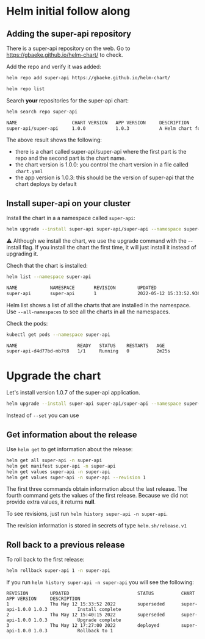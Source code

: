 # Helm initial follow along

## Adding the super-api repository

There is a super-api repository on the web. Go to https://gbaeke.github.io/helm-chart/ to check.

Add the repo and verify it was added:

```bash
helm repo add super-api https://gbaeke.github.io/helm-chart/

helm repo list
```

Search **your** repositories for the super-api chart:

```bash
helm search repo super-api

NAME                    CHART VERSION   APP VERSION     DESCRIPTION
super-api/super-api     1.0.0           1.0.3           A Helm chart for super-api
```

The above result shows the following:
- there is a chart called super-api/super-api where the first part is the repo and the second part is the chart name.
- the chart version is 1.0.0: you control the chart version in a file called `chart.yaml`
- the app version is 1.0.3: this should be the version of super-api that the chart deploys by default

## Install super-api on your cluster

Install the chart in a a namespace called `super-api`:

```bash
helm upgrade --install super-api super-api/super-api --namespace super-api --create-namespace
```

⚠️ Although we install the chart, we use the upgrade command with the --install flag. If you install the chart the first time, it will just install it instead of upgrading it.

Chech that the chart is installed:

```bash
helm list --namespace super-api

NAME            NAMESPACE       REVISION        UPDATED                                         STATUS          CHART           APP VERSION
super-api       super-api       1               2022-05-12 15:33:52.936173842 +0200 CEST        deployed        super-api-1.0.0 1.0.3
```

Helm list shows a list of all the charts that are installed in the namespace. Use `--all-namespaces` to see all the charts in all the namespaces.

Check the pods:

```bash
kubectl get pods --namespace super-api

NAME                      READY   STATUS    RESTARTS   AGE
super-api-d4d77bd-mb7t8   1/1     Running   0          2m25s
```

# Upgrade the chart

Let's install version 1.0.7 of the super-api application.

```bash
helm upgrade --install super-api super-api/super-api --namespace super-api --set image.tag=1.0.7
```

Instead of `--set` you can use

## Get information about the release

Use `helm get` to get information about the release:

```bash
helm get all super-api -n super-api
helm get manifest super-api -n super-api
helm get values super-api -n super-api
helm get values super-api -n super-api --revision 1
```

The first three commands obtain information about the last release. The fourth command gets the values of the first release. Because we did not provide extra values, it returns **null**.

To see revisions, just run `helm history super-api -n super-api`.

The revision information is stored in secrets of type `helm.sh/release.v1`

## Roll back to a previous release

To roll back to the first release:

```bash
helm rollback super-api 1 -n super-api 
```

If you run `helm history super-api -n super-api` you will see the following:

```
REVISION        UPDATED                         STATUS          CHART           APP VERSION     DESCRIPTION
1               Thu May 12 15:33:52 2022        superseded      super-api-1.0.0 1.0.3           Install complete
2               Thu May 12 15:40:15 2022        superseded      super-api-1.0.0 1.0.3           Upgrade complete
3               Thu May 12 17:27:00 2022        deployed        super-api-1.0.0 1.0.3           Rollback to 1
```

